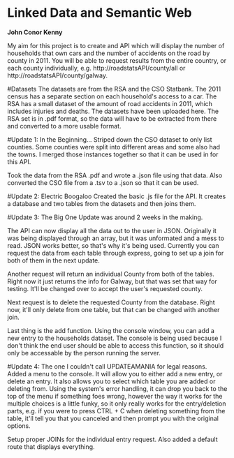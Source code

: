 # Linked Data and Semantic Web
**John Conor Kenny**

My aim for this project is to create and API which will display the number of households that own cars and the number of accidents on the road by county in 2011. You will be able to request results from the entire country, or each county individually, e.g. http://roadstatsAPI/county/all or http://roadstatsAPI/county/galway.

#Datasets
The datasets are from the RSA and the CSO Statbank. The 2011 census has a separate section on each household's access to a car. The RSA has a small dataset of the amount of road accidents in 2011, which includes injuries and deaths. The datasets have been uploaded here. The RSA set is in .pdf format, so the data will have to be extracted from there and converted to a more usable format.

#Update 1: In the Beginning...
Striped down the CSO dataset to only list counties. Some counties were split into different areas and some also had the towns. I merged those instances together so that it can be used in for this API.

Took the data from the RSA .pdf and wrote a .json file using that data. Also converted the CSO file from a .tsv to a .json so that it can be used.

#Update 2: Electric Boogaloo
Created the basic .js file for the API. It creates a database and two tables from the datasets and then joins them.

#Update 3: The Big One
Update was around 2 weeks in the making.

The API can now display all the data out to the user in JSON. Originally it was being displayed through an array, but it was unformated and a mess to read. JSON works better, so that's why it's being used. Currently you can request the data from each table through express, going to set up a join for both of them in the next update.

Another request will return an individual County from both of the tables. Right now it just returns the info for Galway, but that was set that way for testing. It'll be changed over to accept the user's requested county.

Next request is to delete the requested County from the database. Right now, it'll only delete from one table, but that can be changed with another join.

Last thing is the add function. Using the console window, you can add a new entry to the households dataset. The console is being used because I don't think the end user should be able to access this function, so it should only be accessable by the person running the server.

#Update 4: The one I couldn't call UPDATEAMANIA for legal reasons.
Added a menu to the console. It will allow you to either add a new entry, or delete an entry. It also allows you to select which table you are added or deleting from. Using the system's error handling, it can drop you back to the top of the menu if something foes wrong, however the way it works for the multiple choices is a little funky, so it only really works for the entry/deletion parts, e.g. if you were to press CTRL + C when deleting something from the table, it'll tell you that you canceled and then prompt you with the original options.

Setup proper JOINs for the individual entry request. Also added a default route that displays everything.
